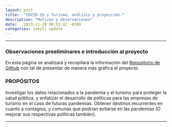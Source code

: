 ```yaml
---
layout: post
title:  "COVID-19 y Turismo, análisis y proyección."
description: "Motivos y observaciones"
date:   2023-11-28 00:51:42 -0300
categories: jekyll update
---
```


[]()

---

### Observaciones preeliminares e introducción al proyecto

En esta página se analizará y recopilará la información del [Repositorio de Github](https://github.com/elbosco/imt2200-proyecto) con tal de presentar de manera más gráfica el proyecto.


### PROPÓSITOS

Investigar los datos relacionados a la pandemia y el turismo para proteger la salud pública, y enfatizar el desarrollo de políticas para las empresas de turismo en el caso de futuras pandemias.
Obtener destinos recurrentes en cuanto a contagios, y comunas que podrían evitarse en las pandemias (O mejorar sus respectivas políticas también).

---
